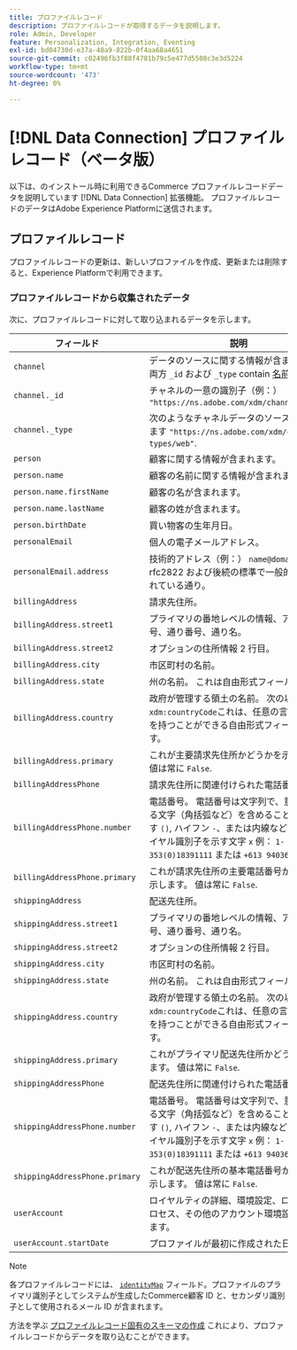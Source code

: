 ```yaml
---
title: プロファイルレコード
description: プロファイルレコードが取得するデータを説明します。
role: Admin, Developer
feature: Personalization, Integration, Eventing
exl-id: bd04730d-e37a-48a9-822b-0f4aa68a4651
source-git-commit: c02496fb3f88f4781b79c5e477d5508c3e3d5224
workflow-type: tm+mt
source-wordcount: '473'
ht-degree: 0%

---
```


# [!DNL Data Connection] プロファイルレコード（ベータ版）

以下は、のインストール時に利用できるCommerce プロファイルレコードデータを説明しています [!DNL Data Connection] 拡張機能。 プロファイルレコードのデータはAdobe Experience Platformに送信されます。

## プロファイルレコード

プロファイルレコードの更新は、新しいプロファイルを作成、更新または削除すると、Experience Platformで利用できます。

### プロファイルレコードから収集されたデータ

次に、プロファイルレコードに対して取り込まれるデータを示します。

| フィールド | 説明 |
|---|---|
| `channel` | データのソースに関する情報が含まれます。 両方 `_id` および `_type` contain [名前空間の値](https://experienceleague.adobe.com/en/docs/experience-platform/xdm/schema/namespaces). |
| `channel._id` | チャネルの一意の識別子（例：） `"https://ns.adobe.com/xdm/channels/web"`. |
| `channel._type` | 次のようなチャネルデータのソースを識別します `"https://ns.adobe.com/xdm/channel-types/web"`. |
| `person` | 顧客に関する情報が含まれます。 |
| `person.name` | 顧客の名前に関する情報が含まれます。 |
| `person.name.firstName` | 顧客の名が含まれます。 |
| `person.name.lastName` | 顧客の姓が含まれます。 |
| `person.birthDate` | 買い物客の生年月日。 |
| `personalEmail` | 個人の電子メールアドレス。 |
| `personalEmail.address` | 技術的アドレス（例：） `name@domain.com` rfc2822 および後続の標準で一般的に定義されている通り。 |
| `billingAddress` | 請求先住所。 |
| `billingAddress.street1` | プライマリの番地レベルの情報、アパート番号、通り番号、通り名。 |
| `billingAddress.street2` | オプションの住所情報 2 行目。 |
| `billingAddress.city` | 市区町村の名前。 |
| `billingAddress.state` | 州の名前。 これは自由形式フィールドです。 |
| `billingAddress.country` | 政府が管理する領土の名前。 次の以外： `xdm:countryCode`これは、任意の言語で国名を持つことができる自由形式フィールドです。 |
| `billingAddress.primary` | これが主要請求先住所かどうかを示します。 値は常に `False`. |
| `billingAddressPhone` | 請求先住所に関連付けられた電話番号。 |
| `billingAddressPhone.number` | 電話番号。 電話番号は文字列で、意味のある文字（角括弧など）を含めることができます `()`, ハイフン `-`、または内線などのサブダイヤル識別子を示す文字 `x` 例：  `1-353(0)18391111` または `+613 9403600x1234`. |
| `billingAddressPhone.primary` | これが請求先住所の主要電話番号かどうかを示します。 値は常に `False`. |
| `shippingAddress` | 配送先住所。 |
| `shippingAddress.street1` | プライマリの番地レベルの情報、アパート番号、通り番号、通り名。 |
| `shippingAddress.street2` | オプションの住所情報 2 行目。 |
| `shippingAddress.city` | 市区町村の名前。 |
| `shippingAddress.state` | 州の名前。 これは自由形式フィールドです。 |
| `shippingAddress.country` | 政府が管理する領土の名前。 次の以外： `xdm:countryCode`これは、任意の言語で国名を持つことができる自由形式フィールドです。 |
| `shippingAddress.primary` | これがプライマリ配送先住所かどうかを示します。 値は常に `False`. |
| `shippingAddressPhone` | 配送先住所に関連付けられた電話番号。 |
| `shippingAddressPhone.number` | 電話番号。 電話番号は文字列で、意味のある文字（角括弧など）を含めることができます `()`, ハイフン `-`、または内線などのサブダイヤル識別子を示す文字 `x` 例：  `1-353(0)18391111` または `+613 9403600x1234`. |
| `shippingAddressPhone.primary` | これが配送先住所の基本電話番号かどうかを示します。 値は常に `False`. |
| `userAccount` | ロイヤルティの詳細、環境設定、ログインプロセス、その他のアカウント環境設定を示します。 |
| `userAccount.startDate` | プロファイルが最初に作成された日付。 |

>[!NOTE]
>
>各プロファイルレコードには、 [`identityMap`](https://experienceleague.adobe.com/en/docs/experience-platform/xdm/field-groups/profile/identitymap) フィールド。プロファイルのプライマリ識別子としてシステムが生成したCommerce顧客 ID と、セカンダリ識別子として使用されるメール ID が含まれます。

方法を学ぶ [プロファイルレコード固有のスキーマの作成](profile-data.md) これにより、プロファイルレコードからデータを取り込むことができます。
